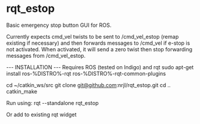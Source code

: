 # rqt_estop

Basic emergency stop button GUI for ROS.

Currently expects cmd_vel twists to be sent to /cmd_vel_estop 
(remap existing if necessary) and then forwards messages to 
/cmd_vel if e-stop is not activated. When activated, it will
send a zero twist then stop forwarding messages from 
/cmd_vel_estop.

--- INSTALLATION ---
Requires ROS (tested on Indigo) and rqt
sudo apt-get install ros-%DISTRO%-rqt ros-%DISTRO%-rqt-common-plugins


cd ~/catkin_ws/src
git clone git@github.com:nrjl/rqt_estop.git
cd ..
catkin_make

Run using:
rqt --standalone rqt_estop

Or add to existing rqt widget
